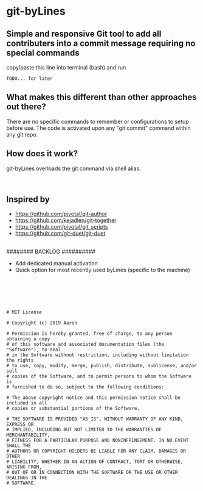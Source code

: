 # git-byLines
## Simple and responsive Git tool to add all contributers into a commit message requiring no special commands
copy/paste this line into terminal (bash) and run
```
TODO... for later
```


## What makes this different than other approaches out there?
There are no specific commands to remember or configurations to setup before use. 
The code is activated upon any "git commit" command within any git repo.

## How does it work?
git-byLines overloads the git command via shell alias.


</br>

## Inspired by
- https://github.com/pivotal/git-author
- https://github.com/kejadlen/git-together
- https://github.com/pivotal/git_scripts
- https://github.com/git-duet/git-duet
</br></br>


######## BACKLOG ##########
- Add dedicated manual activation
- Quick option for most recently used byLines (specific to the machine)

</br></br></br></br>
```
# MIT License

# Copyright (c) 2019 Aaron

# Permission is hereby granted, free of charge, to any person obtaining a copy
# of this software and associated documentation files (the "Software"), to deal
# in the Software without restriction, including without limitation the rights
# to use, copy, modify, merge, publish, distribute, sublicense, and/or sell
# copies of the Software, and to permit persons to whom the Software is
# furnished to do so, subject to the following conditions:

# The above copyright notice and this permission notice shall be included in all
# copies or substantial portions of the Software.

# THE SOFTWARE IS PROVIDED "AS IS", WITHOUT WARRANTY OF ANY KIND, EXPRESS OR
# IMPLIED, INCLUDING BUT NOT LIMITED TO THE WARRANTIES OF MERCHANTABILITY,
# FITNESS FOR A PARTICULAR PURPOSE AND NONINFRINGEMENT. IN NO EVENT SHALL THE
# AUTHORS OR COPYRIGHT HOLDERS BE LIABLE FOR ANY CLAIM, DAMAGES OR OTHER
# LIABILITY, WHETHER IN AN ACTION OF CONTRACT, TORT OR OTHERWISE, ARISING FROM,
# OUT OF OR IN CONNECTION WITH THE SOFTWARE OR THE USE OR OTHER DEALINGS IN THE
# SOFTWARE.
```
